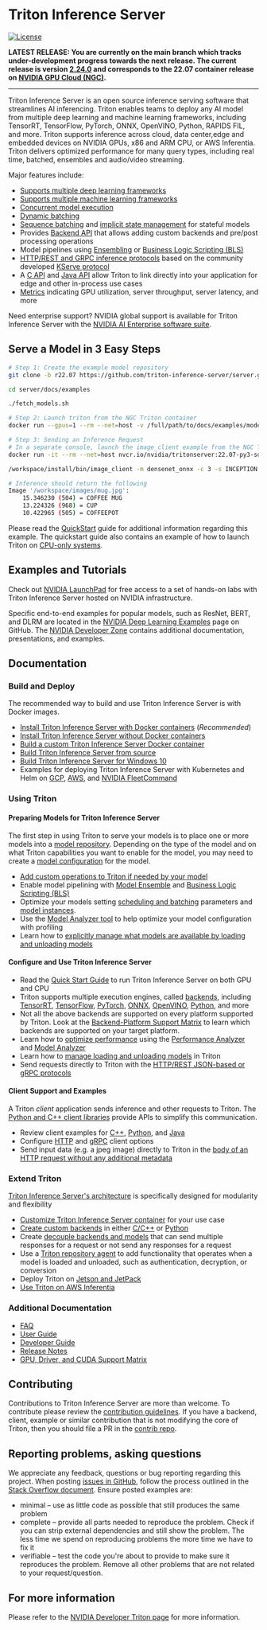 <!--
# Copyright 2018-2022, NVIDIA CORPORATION & AFFILIATES. All rights reserved.
#
# Redistribution and use in source and binary forms, with or without
# modification, are permitted provided that the following conditions
# are met:
#  * Redistributions of source code must retain the above copyright
#    notice, this list of conditions and the following disclaimer.
#  * Redistributions in binary form must reproduce the above copyright
#    notice, this list of conditions and the following disclaimer in the
#    documentation and/or other materials provided with the distribution.
#  * Neither the name of NVIDIA CORPORATION nor the names of its
#    contributors may be used to endorse or promote products derived
#    from this software without specific prior written permission.
#
# THIS SOFTWARE IS PROVIDED BY THE COPYRIGHT HOLDERS ``AS IS'' AND ANY
# EXPRESS OR IMPLIED WARRANTIES, INCLUDING, BUT NOT LIMITED TO, THE
# IMPLIED WARRANTIES OF MERCHANTABILITY AND FITNESS FOR A PARTICULAR
# PURPOSE ARE DISCLAIMED.  IN NO EVENT SHALL THE COPYRIGHT OWNER OR
# CONTRIBUTORS BE LIABLE FOR ANY DIRECT, INDIRECT, INCIDENTAL, SPECIAL,
# EXEMPLARY, OR CONSEQUENTIAL DAMAGES (INCLUDING, BUT NOT LIMITED TO,
# PROCUREMENT OF SUBSTITUTE GOODS OR SERVICES; LOSS OF USE, DATA, OR
# PROFITS; OR BUSINESS INTERRUPTION) HOWEVER CAUSED AND ON ANY THEORY
# OF LIABILITY, WHETHER IN CONTRACT, STRICT LIABILITY, OR TORT
# (INCLUDING NEGLIGENCE OR OTHERWISE) ARISING IN ANY WAY OUT OF THE USE
# OF THIS SOFTWARE, EVEN IF ADVISED OF THE POSSIBILITY OF SUCH DAMAGE.
-->

# Triton Inference Server

[![License](https://img.shields.io/badge/License-BSD3-lightgrey.svg)](https://opensource.org/licenses/BSD-3-Clause)

**LATEST RELEASE: You are currently on the main branch which tracks
under-development progress towards the next release. The current release is 
version [2.24.0](https://github.com/triton-inference-server/server/tree/r22.07)
and corresponds to the 22.07 container release on 
[NVIDIA GPU Cloud (NGC)](https://catalog.ngc.nvidia.com/orgs/nvidia/containers/tritonserver).**

----
Triton Inference Server is an open source inference serving software that 
streamlines AI inferencing. Triton enables teams to deploy any AI model from 
multiple deep learning and machine learning frameworks, including TensorRT, 
TensorFlow, PyTorch, ONNX, OpenVINO, Python, RAPIDS FIL, and more. Triton 
supports inference across cloud, data center,edge and embedded devices on NVIDIA 
GPUs, x86 and ARM CPU, or AWS Inferentia. Triton delivers optimized performance 
for many query types, including real time, batched, ensembles and audio/video 
streaming.

Major features include:

- [Supports multiple deep learning
  frameworks](https://github.com/triton-inference-server/backend#where-can-i-find-all-the-backends-that-are-available-for-triton)
- [Supports multiple machine learning
  frameworks](https://github.com/triton-inference-server/fil_backend)
- [Concurrent model
  execution](docs/user_guide/architecture.md#concurrent-model-execution)
- [Dynamic batching](docs/user_guide/model_configuration.md#dynamic-batcher)
- [Sequence batching](docs/user_guide/model_configuration.md#sequence-batcher) and 
  [implicit state management](docs/user_guide/architecture.md#implicit-state-management)
  for stateful models
- Provides [Backend API](https://github.com/triton-inference-server/backend) that
  allows adding custom backends and pre/post processing operations
- Model pipelines using
  [Ensembling](docs/user_guide/architecture.md#ensemble-models) or [Business
  Logic Scripting
  (BLS)](https://github.com/triton-inference-server/python_backend#business-logic-scripting)
- [HTTP/REST and GRPC inference
  protocols](docs/customization_guide/inference_protocols.md) based on the community
  developed [KServe
  protocol](https://github.com/kserve/kserve/tree/master/docs/predict-api/v2)
- A [C API](docs/customization_guide/inference_protocols.md#in-process-triton-server-api) and
  [Java API](docs/customization_guide/inference_protocols.md#java-bindings-for-in-process-triton-server-api)
  allow Triton to link directly into your application for edge and other in-process use cases
- [Metrics](docs/user_guide/metrics.md) indicating GPU utilization, server
  throughput, server latency, and more

Need enterprise support?  NVIDIA global support is available for Triton 
Inference Server with the 
[NVIDIA AI Enterprise software suite](https://www.nvidia.com/en-us/data-center/products/ai-enterprise/). 

## Serve a Model in 3 Easy Steps

```bash
# Step 1: Create the example model repository 
git clone -b r22.07 https://github.com/triton-inference-server/server.git

cd server/docs/examples

./fetch_models.sh

# Step 2: Launch triton from the NGC Triton container
docker run --gpus=1 --rm --net=host -v /full/path/to/docs/examples/model_repository:/models nvcr.io/nvidia/tritonserver:22.07-py3 tritonserver --model-repository=/models

# Step 3: Sending an Inference Request 
# In a separate console, launch the image_client example from the NGC Triton SDK container
docker run -it --rm --net=host nvcr.io/nvidia/tritonserver:22.07-py3-sdk

/workspace/install/bin/image_client -m densenet_onnx -c 3 -s INCEPTION /workspace/images/mug.jpg

# Inference should return the following
Image '/workspace/images/mug.jpg':
    15.346230 (504) = COFFEE MUG
    13.224326 (968) = CUP
    10.422965 (505) = COFFEEPOT
```
Please read the [QuickStart](docs/getting_started/quickstart.md) guide for additional information
regarding this example. The quickstart guide also contains an example of how to launch Triton on [CPU-only systems](docs/getting_started/quickstart.md#run-on-cpu-only-system).

## Examples and Tutorials

Check out [NVIDIA LaunchPad](https://www.nvidia.com/en-us/data-center/products/ai-enterprise-suite/trial/)
for free access to a set of hands-on labs with Triton Inference Server hosted on
NVIDIA infrastructure.

Specific end-to-end examples for popular models, such as ResNet, BERT, and DLRM 
are located in the 
[NVIDIA Deep Learning Examples](https://github.com/NVIDIA/DeepLearningExamples)
page on GitHub. The 
[NVIDIA Developer Zone](https://developer.nvidia.com/nvidia-triton-inference-server) 
contains additional documentation, presentations, and examples.
 
## Documentation

### Build and Deploy

The recommended way to build and use Triton Inference Server is with Docker
images.

- [Install Triton Inference Server with Docker containers](docs/customization_guide/build.md#building-triton-with-docker) (*Recommended*)
- [Install Triton Inference Server without Docker containers](docs/customization_guide/build.md#building-triton-without-docker)
- [Build a custom Triton Inference Server Docker container](docs/customization_guide/compose.md)
- [Build Triton Inference Server from source](docs/customization_guide/build.md#building-on-unsupported-platforms)
- [Build Triton Inference Server for Windows 10](docs/customization_guide/build.md#building-for-windows-10)
- Examples for deploying Triton Inference Server with Kubernetes and Helm on [GCP](deploy/gcp/README.md), 
  [AWS](deploy/aws/README.md), and [NVIDIA FleetCommand](deploy/fleetcommand/README.md)

### Using Triton

#### Preparing Models for Triton Inference Server

The first step in using Triton to serve your models is to place one or
more models into a [model repository](docs/user_guide/model_repository.md). Depending on 
the type of the model and on what Triton capabilities you want to enable for
the model, you may need to create a [model
configuration](docs/user_guide/model_configuration.md) for the model.  

- [Add custom operations to Triton if needed by your model](docs/user_guide/custom_operations.md)
- Enable model pipelining with [Model Ensemble](docs/user_guide/architecture.md#ensemble-models)
  and [Business Logic Scripting (BLS)](https://github.com/triton-inference-server/python_backend#business-logic-scripting)
- Optimize your models setting [scheduling and batching](docs/user_guide/architecture.md#models-and-schedulers)
  parameters and [model instances](docs/user_guide/model_configuration.md#instance-groups).
- Use the [Model Analyzer tool](https://github.com/triton-inference-server/model_analyzer)
  to help optimize your model configuration with profiling
- Learn how to [explicitly manage what models are available by loading and 
  unloading models](docs/user_guide/model_management.md)

#### Configure and Use Triton Inference Server

- Read the [Quick Start Guide](docs/getting_started/quickstart.md) to run Triton Inference 
  Server on both GPU and CPU
- Triton supports multiple execution engines, called 
  [backends](https://github.com/triton-inference-server/backend#where-can-i-find-all-the-backends-that-are-available-for-triton), including 
  [TensorRT](https://github.com/triton-inference-server/tensorrt_backend), 
  [TensorFlow](https://github.com/triton-inference-server/tensorflow_backend), 
  [PyTorch](https://github.com/triton-inference-server/pytorch_backend), 
  [ONNX](https://github.com/triton-inference-server/onnxruntime_backend), 
  [OpenVINO](https://github.com/triton-inference-server/openvino_backend), 
  [Python](https://github.com/triton-inference-server/python_backend), and more
- Not all the above backends are supported on every platform supported by Triton.
  Look at the
  [Backend-Platform Support Matrix](https://github.com/triton-inference-server/backend/blob/main/docs/backend_platform_support_matrix.md)
  to learn which backends are supported on your target platform.
- Learn how to [optimize performance](docs/user_guide/optimization.md) using the 
  [Performance Analyzer](docs/user_guide/perf_analyzer.md) and 
  [Model Analyzer](https://github.com/triton-inference-server/model_analyzer)
- Learn how to [manage loading and unloading models](docs/user_guide/model_management.md) in 
  Triton
- Send requests directly to Triton with the [HTTP/REST JSON-based
  or gRPC protocols](docs/customization_guide/inference_protocols.md#httprest-and-grpc-protocols)

#### Client Support and Examples

A Triton *client* application sends inference and other requests to Triton. The 
[Python and C++ client libraries](https://github.com/triton-inference-server/client)
provide APIs to simplify this communication.

- Review client examples for [C++](https://github.com/triton-inference-server/client/blob/main/src/c%2B%2B/examples),
  [Python](https://github.com/triton-inference-server/client/blob/main/src/python/examples),
  and [Java](https://github.com/triton-inference-server/client/blob/main/src/java/src/main/java/triton/client/examples)
- Configure [HTTP](https://github.com/triton-inference-server/client#http-options)
  and [gRPC](https://github.com/triton-inference-server/client#grpc-options)
  client options
- Send input data (e.g. a jpeg image) directly to Triton in the [body of an HTTP 
  request without any additional metadata](https://github.com/triton-inference-server/server/blob/main/docs/protocol/extension_binary_data.md#raw-binary-request)

### Extend Triton

[Triton Inference Server's architecture](docs/user_guide/architecture.md) is specifically 
designed for modularity and flexibility

- [Customize Triton Inference Server container](docs/customization_guide/compose.md) for your use case
- [Create custom backends](https://github.com/triton-inference-server/backend)
  in either [C/C++](https://github.com/triton-inference-server/backend/blob/main/README.md#triton-backend-api)
  or [Python](https://github.com/triton-inference-server/python_backend)
- Create [decouple backends and models](docs/user_guide/decoupled_models.md) that can send 
  multiple responses for a request or not send any responses for a request
- Use a [Triton repository agent](docs/customization_guide/repository_agents.md) to add functionality
  that operates when a model is loaded and unloaded, such as authentication, 
  decryption, or conversion
- Deploy Triton on [Jetson and JetPack](docs/user_guide/jetson.md)
- [Use Triton on AWS 
   Inferentia](https://github.com/triton-inference-server/python_backend/tree/main/inferentia)

### Additional Documentation

- [FAQ](docs/user_guide/faq.md)
- [User Guide](docs#user-guide)
- [Developer Guide](docs#developer-guide)
- [Release Notes](https://docs.nvidia.com/deeplearning/triton-inference-server/release-notes/index.html)
- [GPU, Driver, and CUDA Support
Matrix](https://docs.nvidia.com/deeplearning/dgx/support-matrix/index.html)

## Contributing

Contributions to Triton Inference Server are more than welcome. To
contribute please review the [contribution 
guidelines](CONTRIBUTING.md). If you have a backend, client,
example or similar contribution that is not modifying the core of
Triton, then you should file a PR in the [contrib
repo](https://github.com/triton-inference-server/contrib).

## Reporting problems, asking questions

We appreciate any feedback, questions or bug reporting regarding this project. 
When posting [issues in GitHub](https://github.com/triton-inference-server/server/issues),
follow the process outlined in the [Stack Overflow document](https://stackoverflow.com/help/mcve).
Ensure posted examples are:
- minimal – use as little code as possible that still produces the
  same problem
- complete – provide all parts needed to reproduce the problem. Check
  if you can strip external dependencies and still show the problem. The
  less time we spend on reproducing problems the more time we have to
  fix it
- verifiable – test the code you're about to provide to make sure it
  reproduces the problem. Remove all other problems that are not
  related to your request/question.

## For more information

Please refer to the [NVIDIA Developer Triton page](https://developer.nvidia.com/nvidia-triton-inference-server)
for more information.
